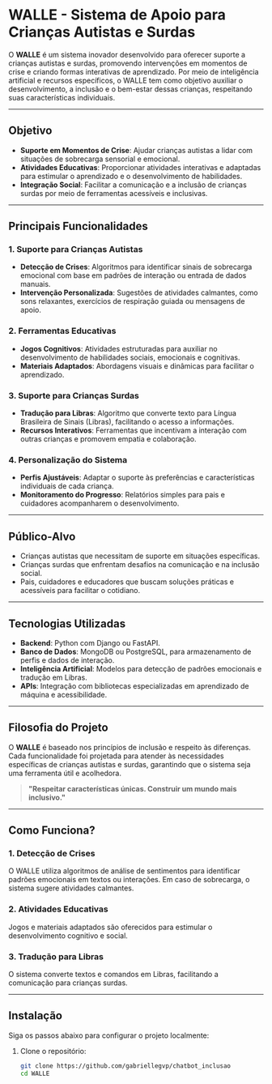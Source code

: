 # WALLE - Sistema de Apoio para Crianças Autistas e Surdas


O **WALLE** é um sistema inovador desenvolvido para oferecer suporte a crianças autistas e surdas, promovendo intervenções em momentos de crise e criando formas interativas de aprendizado. Por meio de inteligência artificial e recursos específicos, o WALLE tem como objetivo auxiliar o desenvolvimento, a inclusão e o bem-estar dessas crianças, respeitando suas características individuais.

---

## Objetivo

- **Suporte em Momentos de Crise**: Ajudar crianças autistas a lidar com situações de sobrecarga sensorial e emocional.
- **Atividades Educativas**: Proporcionar atividades interativas e adaptadas para estimular o aprendizado e o desenvolvimento de habilidades.
- **Integração Social**: Facilitar a comunicação e a inclusão de crianças surdas por meio de ferramentas acessíveis e inclusivas.

---

## Principais Funcionalidades

### 1. Suporte para Crianças Autistas
- **Detecção de Crises**: Algoritmos para identificar sinais de sobrecarga emocional com base em padrões de interação ou entrada de dados manuais.
- **Intervenção Personalizada**: Sugestões de atividades calmantes, como sons relaxantes, exercícios de respiração guiada ou mensagens de apoio.

### 2. Ferramentas Educativas
- **Jogos Cognitivos**: Atividades estruturadas para auxiliar no desenvolvimento de habilidades sociais, emocionais e cognitivas.
- **Materiais Adaptados**: Abordagens visuais e dinâmicas para facilitar o aprendizado.

### 3. Suporte para Crianças Surdas
- **Tradução para Libras**: Algoritmo que converte texto para Língua Brasileira de Sinais (Libras), facilitando o acesso a informações.
- **Recursos Interativos**: Ferramentas que incentivam a interação com outras crianças e promovem empatia e colaboração.

### 4. Personalização do Sistema
- **Perfis Ajustáveis**: Adaptar o suporte às preferências e características individuais de cada criança.
- **Monitoramento do Progresso**: Relatórios simples para pais e cuidadores acompanharem o desenvolvimento.

---

## Público-Alvo

- Crianças autistas que necessitam de suporte em situações específicas.
- Crianças surdas que enfrentam desafios na comunicação e na inclusão social.
- Pais, cuidadores e educadores que buscam soluções práticas e acessíveis para facilitar o cotidiano.

---

## Tecnologias Utilizadas

- **Backend**: Python com Django ou FastAPI.
- **Banco de Dados**: MongoDB ou PostgreSQL, para armazenamento de perfis e dados de interação.
- **Inteligência Artificial**: Modelos para detecção de padrões emocionais e tradução em Libras.
- **APIs**: Integração com bibliotecas especializadas em aprendizado de máquina e acessibilidade.

---

## Filosofia do Projeto

O **WALLE** é baseado nos princípios de inclusão e respeito às diferenças. Cada funcionalidade foi projetada para atender às necessidades específicas de crianças autistas e surdas, garantindo que o sistema seja uma ferramenta útil e acolhedora.

> **"Respeitar características únicas. Construir um mundo mais inclusivo."**

---

## Como Funciona?

### 1. Detecção de Crises
O WALLE utiliza algoritmos de análise de sentimentos para identificar padrões emocionais em textos ou interações. Em caso de sobrecarga, o sistema sugere atividades calmantes.

### 2. Atividades Educativas
Jogos e materiais adaptados são oferecidos para estimular o desenvolvimento cognitivo e social.

### 3. Tradução para Libras
O sistema converte textos e comandos em Libras, facilitando a comunicação para crianças surdas.

---

## Instalação

Siga os passos abaixo para configurar o projeto localmente:

1. Clone o repositório:
   ```bash
   git clone https://github.com/gabriellegvp/chatbot_inclusao 
   cd WALLE